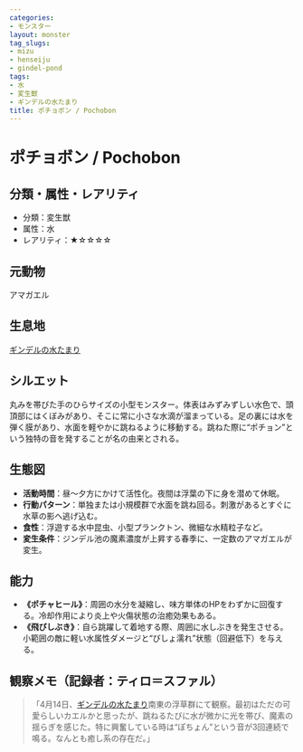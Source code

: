 ```yaml
---
categories:
- モンスター
layout: monster
tag_slugs:
- mizu
- henseiju
- gindel-pond
tags:
- 水
- 変生獣
- ギンデルの水たまり
title: ポチョボン / Pochobon
---
```


# ポチョボン / Pochobon

## 分類・属性・レアリティ
- 分類：変生獣
- 属性：水
- レアリティ：★☆☆☆☆

## 元動物
アマガエル

## 生息地
[ギンデルの水たまり](../place/gindel_pond.md)

## シルエット
丸みを帯びた手のひらサイズの小型モンスター。体表はみずみずしい水色で、頭頂部にはくぼみがあり、そこに常に小さな水滴が溜まっている。足の裏には水を弾く膜があり、水面を軽やかに跳ねるように移動する。跳ねた際に“ポチョン”という独特の音を発することが名の由来とされる。

## 生態図
- **活動時間**：昼～夕方にかけて活性化。夜間は浮葉の下に身を潜めて休眠。
- **行動パターン**：単独または小規模群で水面を跳ね回る。刺激があるとすぐに水草の影へ逃げ込む。
- **食性**：浮遊する水中昆虫、小型プランクトン、微細な水精粒子など。
- **変生条件**：ジンデル池の魔素濃度が上昇する春季に、一定数のアマガエルが変生。

## 能力
- **《ポチャヒール》**：周囲の水分を凝縮し、味方単体のHPをわずかに回復する。冷却作用により炎上や火傷状態の治癒効果もある。
- **《飛びしぶき》**：自ら跳躍して着地する際、周囲に水しぶきを発生させる。小範囲の敵に軽い水属性ダメージと“びしょ濡れ”状態（回避低下）を与える。

## 観察メモ（記録者：ティロ＝スファル）
> 「4月14日、[ギンデルの水たまり](../place/gindel_pond.md)南東の浮草群にて観察。最初はただの可愛らしいカエルかと思ったが、跳ねるたびに水が微かに光を帯び、魔素の揺らぎを感じた。特に興奮している時は“ぽちょん”という音が3回連続で鳴る。なんとも癒し系の存在だ。」